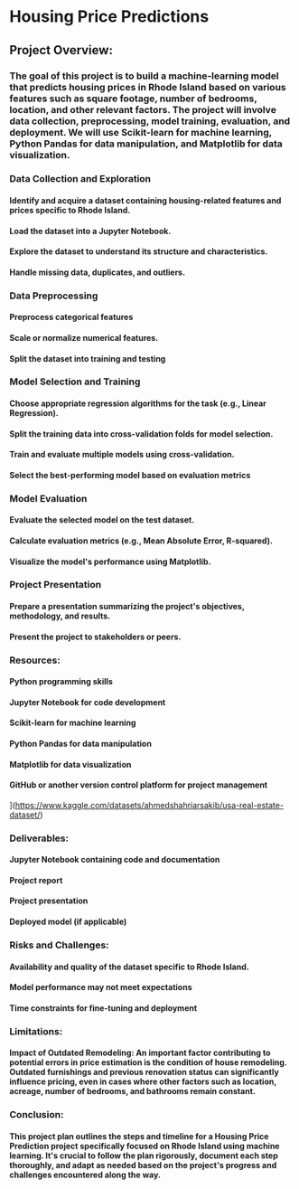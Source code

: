 # Housing Price Predictions

## Project Overview:
### The goal of this project is to build a machine-learning model that predicts housing prices in Rhode Island based on various features such as square footage, number of bedrooms, location, and other relevant factors. The project will involve data collection, preprocessing, model training, evaluation, and deployment. We will use Scikit-learn for machine learning, Python Pandas for data manipulation, and Matplotlib for data visualization.

### Data Collection and Exploration
#### Identify and acquire a dataset containing housing-related features and prices specific to Rhode Island.
#### Load the dataset into a Jupyter Notebook.
#### Explore the dataset to understand its structure and characteristics.
#### Handle missing data, duplicates, and outliers.

### Data Preprocessing
#### Preprocess categorical features
#### Scale or normalize numerical features.
#### Split the dataset into training and testing

### Model Selection and Training 
#### Choose appropriate regression algorithms for the task (e.g., Linear Regression).
#### Split the training data into cross-validation folds for model selection.
#### Train and evaluate multiple models using cross-validation.
#### Select the best-performing model based on evaluation metrics 

### Model Evaluation
#### Evaluate the selected model on the test dataset.
#### Calculate evaluation metrics (e.g., Mean Absolute Error, R-squared).
#### Visualize the model's performance using Matplotlib.

### Project Presentation
#### Prepare a presentation summarizing the project's objectives, methodology, and results.
#### Present the project to stakeholders or peers.

### Resources:
#### Python programming skills
#### Jupyter Notebook for code development
#### Scikit-learn for machine learning
#### Python Pandas for data manipulation
#### Matplotlib for data visualization
#### GitHub or another version control platform for project management
](https://www.kaggle.com/datasets/ahmedshahriarsakib/usa-real-estate-dataset/)
### Deliverables:
#### Jupyter Notebook containing code and documentation
#### Project report
#### Project presentation
#### Deployed model (if applicable)

### Risks and Challenges:
#### Availability and quality of the dataset specific to Rhode Island.
#### Model performance may not meet expectations
#### Time constraints for fine-tuning and deployment

### Limitations:
#### Impact of Outdated Remodeling: An important factor contributing to potential errors in price estimation is the condition of house remodeling. Outdated furnishings and previous renovation status can significantly influence pricing, even in cases where other factors such as location, acreage, number of bedrooms, and bathrooms remain constant.

### Conclusion:
#### This project plan outlines the steps and timeline for a Housing Price Prediction project specifically focused on Rhode Island using machine learning. It's crucial to follow the plan rigorously, document each step thoroughly, and adapt as needed based on the project's progress and challenges encountered along the way.
